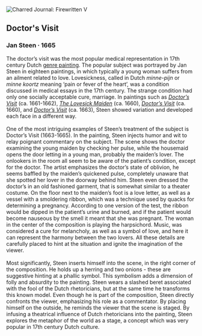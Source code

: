 <div class="artwork-of-the-day">
  <div class="container">
    <div class="img-wrapper">
      <img
        src="https://uploads0.wikiart.org/images/jan-steen/doctor-s-visit-1665.jpg!Large.jpg"
        alt="Charred Journal: Firewritten V" />
    </div>
    <div class="artwork-detail">
      <div class="artwork-origin"> 
        <h2 class="artwork-name">Doctor's Visit</h2>
        <h3 class="artist">
          Jan Steen
                    ·  1665
        </h3>
      </div>
      <p class="description">
        <span class="artwork-description-text ng-binding" ng-bind-html="viewModel.ArtworkOfTheDay.Description | unsafe">The doctor’s visit was the most popular medical representation in 17th century Dutch <a target="_blank" href="https://www.wikiart.org/en/paintings-by-genre/genre-painting#!#filterName:all-works,viewType:masonry">genre painting</a>. The popular subject was portrayed by Jan Steen in eighteen paintings, in which typically a young woman suffers from an ailment related to love. Lovesickness, called in Dutch <i>minne-pijn</i> or <i>minne koortz</i> meaning ‘pain or fever of the heart’, was a condition discussed in medical essays in the 17th century. The strange condition had only one socially acceptable cure, marriage. In paintings such as <a target="_blank" href="https://www.wikiart.org/en/jan-steen/doctor-s-visit-1662"><i>Doctor’s Visit</i></a> (ca. 1661-1662), <a target="_blank" href="https://www.wikiart.org/en/jan-steen/the-lovesick-maiden-1660"><i>The Lovesick Maiden</i></a> (ca. 1660), <a target="_blank" href="https://www.wikiart.org/en/jan-steen/doctor-s-visit-1"><i>Doctor’s Visit</i></a> (ca. 1660),  and <a target="_blank" href="https://www.wikiart.org/en/jan-steen/the-doctor-s-visit-1663"><i>Doctor’s Visit</i></a> (ca. 1663), Steen showed variation and developed each face in a different way.<br><br>One of the most intriguing examples of Steen’s treatment of the subject is Doctor’s Visit (1663-1665). In the painting, Steen injects humor and wit to relay poignant commentary on the subject. The scene shows the doctor examining the young maiden by checking her pulse, while the housemaid opens the door letting in a young man, probably the maiden’s lover. The onlookers in the room all seem to be aware of the patient’s condition, except for the doctor. The artist emphasizes the doctor’s state of oblivion, he seems baffled by the maiden’s quickened pulse, completely unaware that she spotted her lover in the doorway behind him. Steen even dressed the doctor’s in an old fashioned garment, that is somewhat similar to a theater costume. On the floor next to the maiden’s foot is a love letter, as well as a vessel with a smoldering ribbon, which was a technique used by quacks for determining a pregnancy. According to one version of the test, the ribbon would be dipped in the patient’s urine and burned, and if the patient would become nauseous by the smell it meant that she was pregnant. The woman in the center of the composition is playing the harpsichord. Music, was considered a cure for melancholy, as well as a symbol of love, and here it can represent the harmony between the two lovers. All these details are carefully placed to hint at the situation and ignite the imagination of the viewer.<br><br>Most significantly, Steen inserts himself into the scene, in the right corner of the composition. He holds up a herring and two onions - these are suggestive hinting at a phallic symbol. This symbolism adds a dimension of folly and absurdity to the painting. Steen wears a slashed beret associated with the fool of the Dutch rhetoricians, but at the same time he transforms this known model. Even though he is part of the composition, Steen directly confronts the viewer, emphasizing his role as a commentator. By placing himself on the outside, he reminds the viewer that the scene is staged. By infusing a theatrical influence of Dutch rhetoricians into the painting, Steen explores the metaphor of the world as a stage, a concept which was very popular in 17th century Dutch culture.</span>
                        <div class="text-shadow-container" ng-show="showShadow" style=""></div>
      </p>
    </div>
  </div>

</div>
